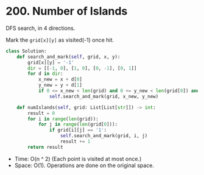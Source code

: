 # 200. Number of Islands

DFS search, in 4 directions.

Mark the `grid[x][y]` as visited(-1) once hit.

```python
class Solution:
    def search_and_mark(self, grid, x, y):
        grid[x][y] = '-1'
        dir = [[-1, 0], [1, 0], [0, -1], [0, 1]]
        for d in dir:
            x_new = x + d[0]
            y_new = y + d[1]
            if 0 <= x_new < len(grid) and 0 <= y_new < len(grid[0]) and grid[x_new][y_new] == '1':
                self.search_and_mark(grid, x_new, y_new)

    def numIslands(self, grid: List[List[str]]) -> int:
        result = 0
        for i in range(len(grid)):
            for j in range(len(grid[0])):
                if grid[i][j] == '1':
                    self.search_and_mark(grid, i, j)
                    result += 1
        return result
```

* Time: O(n ^ 2) (Each point is visited at most once.)
* Space: O(1). Operations are done on the original space.
